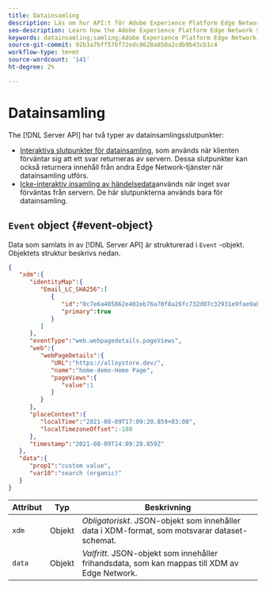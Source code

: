 ```yaml
---
title: Datainsamling
description: Läs om hur API:t för Adobe Experience Platform Edge Network Server strukturerar insamlade data
seo-description: Learn how the Adobe Experience Platform Edge Network Server API structures the collected data
keywords: datainsamling;samling;Adobe Experience Platform Edge Network;api;struktur
source-git-commit: 92b3a7bff576f72edc8628a850a2cdb9b43cb1c4
workflow-type: tm+mt
source-wordcount: '141'
ht-degree: 2%

---
```



# Datainsamling

The [!DNL Server API] har två typer av datainsamlingsslutpunkter:

* [Interaktiva slutpunkter för datainsamling](interactive-data-collection.md), som används när klienten förväntar sig att ett svar returneras av servern. Dessa slutpunkter kan också returnera innehåll från andra Edge Network-tjänster när datainsamling utförs.
* [Icke-interaktiv insamling av händelsedata](non-interactive-data-collection.md)används när inget svar förväntas från servern. De här slutpunkterna används bara för datainsamling.

## `Event` object {#event-object}

Data som samlats in av [!DNL Server API] är strukturerad i `Event` -objekt. Objektets struktur beskrivs nedan.

```json
{
   "xdm":{
      "identityMap":{
         "Email_LC_SHA256":[
            {
               "id":"0c7e6a405862e402eb76a70f8a26fc732d07c32931e9fae9ab1582911d2e8a3b",
               "primary":true
            }
         ]
      },
      "eventType":"web.webpagedetails.pageViews",
      "web":{
         "webPageDetails":{
            "URL":"https://alloystore.dev/",
            "name":"home-demo-Home Page",
            "pageViews":{
               "value":1
            }
         }
      },
      "placeContext":{
         "localTime":"2021-08-09T17:09:20.859+03:00",
         "localTimezoneOffset":-180
      },
      "timestamp":"2021-08-09T14:09:20.859Z"
   },
   "data":{
      "prop1":"custom value",
      "var10":"search (organic)"
   }
}
```

| Attribut | Typ | Beskrivning |
| --- | --- | --- |
| `xdm` | Objekt | *Obligatoriskt*. JSON-objekt som innehåller data i XDM-format, som motsvarar dataset-schemat. |
| `data` | Objekt | *Valfritt*. JSON-objekt som innehåller frihandsdata, som kan mappas till XDM av Edge Network. |

